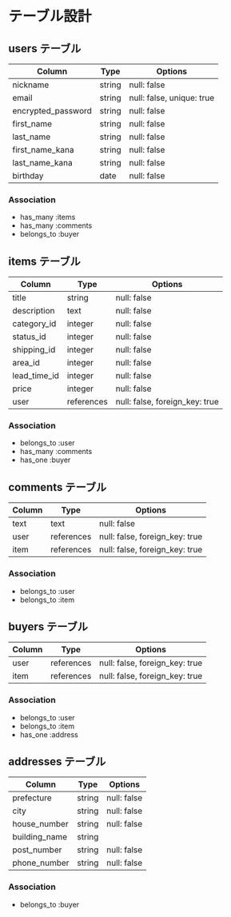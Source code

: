 # テーブル設計

## users テーブル
| Column                | Type    | Options                   |
| --------------------  | ------- | ------------------------- |
| nickname              | string  | null: false               |
| email                 | string  | null: false, unique: true |
| encrypted_password    | string  | null: false               |
| first_name            | string  | null: false               |
| last_name             | string  | null: false               |
| first_name_kana       | string  | null: false               |
| last_name_kana        | string  | null: false               |
| birthday              | date    | null: false               |
### Association
- has_many :items
- has_many :comments
- belongs_to :buyer



## items テーブル
| Column        | Type       | Options     |
| ---------     | -----------| ----------- |
| title         | string     | null: false |
| description   | text       | null: false |
| category_id   | integer    | null: false |
| status_id     | integer    | null: false |
| shipping_id   | integer    | null: false |
| area_id       | integer    | null: false |
| lead_time_id  | integer    | null: false |
| price         | integer    | null: false |
| user          | references | null: false, foreign_key: true |
### Association
- belongs_to :user
- has_many :comments
- has_one :buyer


## comments テーブル
| Column     | Type       | Options                        |
| -------    | ---------- | ------------------------------ |
| text       | text       | null: false                    |
| user       | references | null: false, foreign_key: true |
| item       | references | null: false, foreign_key: true |
### Association
- belongs_to :user
- belongs_to :item

## buyers テーブル
| Column     | Type       | Options                        |
| -------    | ---------- | ------------------------------ |
| user       | references | null: false, foreign_key: true |
| item       | references | null: false, foreign_key: true |
### Association
- belongs_to :user
- belongs_to :item
- has_one :address

## addresses テーブル
| Column        | Type       | Options     |
| ------------  | ---------- | ----------- |
| prefecture    | string     | null: false |
| city          | string     | null: false |
| house_number  | string     | null: false |
| building_name | string     |
| post_number   | string     | null: false |
| phone_number  | string     | null: false |
### Association
- belongs_to :buyer
